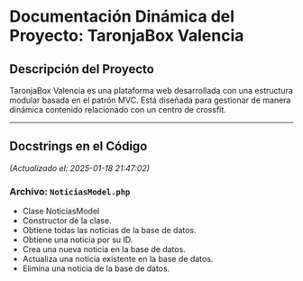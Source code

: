 # Documentación Dinámica del Proyecto: TaronjaBox Valencia

## Descripción del Proyecto
TaronjaBox Valencia es una plataforma web desarrollada con una estructura modular basada en el patrón MVC.
Está diseñada para gestionar de manera dinámica contenido relacionado con un centro de crossfit.

---

## Docstrings en el Código

*(Actualizado el: 2025-01-18 21:47:02)*

### Archivo: `NoticiasModel.php`
- Clase NoticiasModel
- Constructor de la clase.
- Obtiene todas las noticias de la base de datos.
- Obtiene una noticia por su ID.
- Crea una nueva noticia en la base de datos.
- Actualiza una noticia existente en la base de datos.
- Elimina una noticia de la base de datos.

